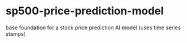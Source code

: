 # sp500-price-prediction-model
base foundation for a stock price prediction AI model (uses time series stamps)

